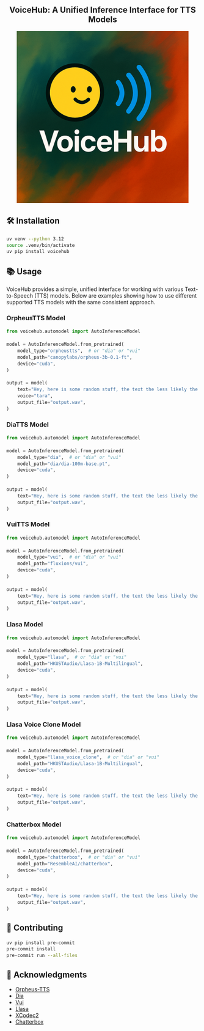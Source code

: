 <div align="center">
<h2>
    VoiceHub: A Unified Inference Interface for TTS Models
</h2>
<img width="450" alt="teaser" src="assets/logo.png">
</div>

## 🛠️ Installation

```bash
uv venv --python 3.12
source .venv/bin/activate
uv pip install voicehub
```

## 📚 Usage

VoiceHub provides a simple, unified interface for working with various Text-to-Speech (TTS) models. Below are examples showing how to use different supported TTS models with the same consistent approach.

### OrpheusTTS Model

```python
from voicehub.automodel import AutoInferenceModel

model = AutoInferenceModel.from_pretrained(
    model_type="orpheustts",  # or "dia" or "vui"
    model_path="canopylabs/orpheus-3b-0.1-ft",
    device="cuda",
)

output = model(
    text="Hey, here is some random stuff, the text the less likely the model can cope!",
    voice="tara",
    output_file="output.wav",
)
```

### DiaTTS Model

```python
from voicehub.automodel import AutoInferenceModel

model = AutoInferenceModel.from_pretrained(
    model_type="dia",  # or "dia" or "vui"
    model_path="dia/dia-100m-base.pt",
    device="cuda",
)

output = model(
    text="Hey, here is some random stuff, the text the less likely the model can cope!",
    output_file="output.wav",
)
```

### VuiTTS Model

```python
from voicehub.automodel import AutoInferenceModel

model = AutoInferenceModel.from_pretrained(
    model_type="vui",  # or "dia" or "vui"
    model_path="fluxions/vui",
    device="cuda",
)

output = model(
    text="Hey, here is some random stuff, the text the less likely the model can cope!",
    output_file="output.wav",
)
```

### Llasa Model

```python
from voicehub.automodel import AutoInferenceModel

model = AutoInferenceModel.from_pretrained(
    model_type="llasa",  # or "dia" or "vui"
    model_path="HKUSTAudio/Llasa-1B-Multilingual",
    device="cuda",
)

output = model(
    text="Hey, here is some random stuff, the text the less likely the model can cope!",
    output_file="output.wav",
)
```

### Llasa Voice Clone Model

```python
from voicehub.automodel import AutoInferenceModel

model = AutoInferenceModel.from_pretrained(
    model_type="llasa_voice_clone",  # or "dia" or "vui"
    model_path="HKUSTAudio/Llasa-1B-Multilingual",
    device="cuda",
)

output = model(
    text="Hey, here is some random stuff, the text the less likely the model can cope!",
    output_file="output.wav",
)
```

### Chatterbox Model

```python
from voicehub.automodel import AutoInferenceModel

model = AutoInferenceModel.from_pretrained(
    model_type="chatterbox",  # or "dia" or "vui"
    model_path="ResembleAI/chatterbox",
    device="cuda",
)

output = model(
    text="Hey, here is some random stuff, the text the less likely the model can cope!",
    output_file="output.wav",
)
```

## 🤗 Contributing

```bash
uv pip install pre-commit
pre-commit install
pre-commit run --all-files
```

## 📝 Acknowledgments

- [Orpheus-TTS](https://github.com/canopyai/Orpheus-TTS)
- [Dia](https://github.com/nari-labs/dia)
- [Vui](https://github.com/fluxions-ai/vui)
- [Llasa](https://github.com/zhenye234/LLaSA_training)
- [XCodec2](https://huggingface.co/HKUSTAudio/xcodec2)
- [Chatterbox](https://github.com/ResembleAI/chatterbox)

